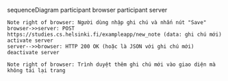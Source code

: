 sequenceDiagram
participant browser
participant server

    Note right of browser: Người dùng nhập ghi chú và nhấn nút "Save"
    browser->>server: POST https://studies.cs.helsinki.fi/exampleapp/new_note (data: ghi chú mới)
    activate server
    server-->>browser: HTTP 200 OK (hoặc là JSON với ghi chú mới)
    deactivate server

    Note right of browser: Trình duyệt thêm ghi chú mới vào giao diện mà không tải lại trang
